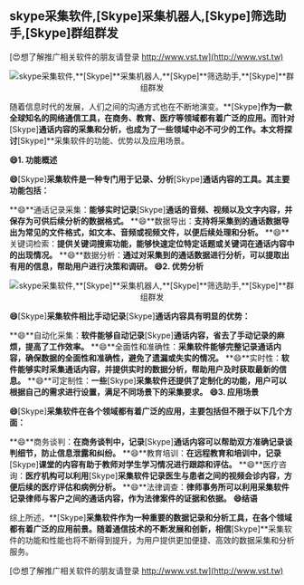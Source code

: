 ## **skype采集软件,**[Skype]**采集机器人,**[Skype]**筛选助手,**[Skype]**群组群发**

[😍想了解推广相关软件的朋友请登录 http://www.vst.tw](http://www.vst.tw)

 <center><img src="https://vst.tw/MP4/tuiguang/png/6.png" alt="skype采集软件,**[Skype]**采集机器人,**[Skype]**筛选助手,**[Skype]**群组群发"></center>

随着信息时代的发展，人们之间的沟通方式也在不断地演变。**[Skype]**作为一款全球知名的网络通信工具，在商务、教育、医疗等领域都有着广泛的应用。而针对**[Skype]**通话内容的采集和分析，也成为了一些领域中必不可少的工作。本文将探讨**[Skype]**采集软件的功能、优势以及应用场景。

**😄1. 功能概述**

**😄**[Skype]**采集软件是一种专门用于记录、分析**[Skype]**通话内容的工具。其主要功能包括：**

**😄**通话记录采集：**能够实时记录**[Skype]**通话的音频、视频以及文字内容，并保存为可供后续分析的数据格式。**
**😄**数据导出：**支持将采集到的通话数据导出为常见的文件格式，如文本、音频或视频文件，以便后续处理和分析。**
**😄**关键词检索：**提供关键词搜索功能，能够快速定位特定话题或关键词在通话内容中的出现情况。**
**😄**数据分析：**通过对采集到的通话数据进行分析，可以提取出有用的信息，帮助用户进行决策和调研。**
**😄2. 优势分析**

 <center><img src="https://vst.tw/MP4/tuiguang/png/4.png" alt="skype采集软件,**[Skype]**采集机器人,**[Skype]**筛选助手,**[Skype]**群组群发"></center>

**😄**[Skype]**采集软件相比手动记录**[Skype]**通话内容具有明显的优势：**

**😄**自动化采集：**软件能够自动记录**[Skype]**通话内容，省去了手动记录的麻烦，提高了工作效率。**
**😄**全面性和准确性：**采集软件能够完整记录通话内容，确保数据的全面性和准确性，避免了遗漏或失实的情况。**
**😄**实时性：**软件能够实时采集通话内容，并提供实时的数据分析，帮助用户及时获取最新的信息。**
**😄**可定制性：**一些**[Skype]**采集软件还提供了定制化的功能，用户可以根据自己的需求进行设置，满足不同场景下的采集要求。**
**😄3. 应用场景**

**😄**[Skype]**采集软件在各个领域都有着广泛的应用，主要包括但不限于以下几个方面：**

**😄**商务谈判：**在商务谈判中，记录**[Skype]**通话内容可以帮助双方准确记录谈判细节，防止信息泄露和纠纷。**
**😄**教育培训：**在远程教育和培训中，记录**[Skype]**课堂的内容有助于教师对学生学习情况进行跟踪和评估。**
**😄**医疗咨询：**医疗机构可以利用**[Skype]**采集软件记录医生与患者之间的视频会诊内容，方便后续的医疗评估和病例分析。**
**😄**法律调查：**律师事务所可以利用采集软件记录律师与客户之间的通话内容，作为法律案件的证据和依据。**
**😄结语**

综上所述，**[Skype]**采集软件作为一种重要的数据记录和分析工具，在各个领域都有着广泛的应用前景。随着通信技术的不断发展和创新，相信**[Skype]**采集软件的功能和性能也将不断得到提升，为用户提供更加便捷、高效的数据采集和分析服务。

[😍想了解推广相关软件的朋友请登录 http://www.vst.tw](http://www.vst.tw)



